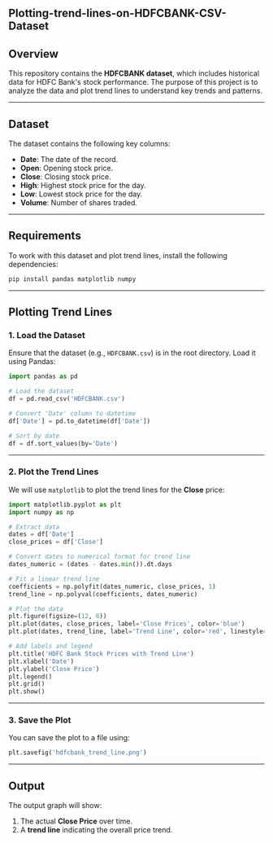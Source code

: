 ## Plotting-trend-lines-on-HDFCBANK-CSV-Dataset

## Overview
This repository contains the **HDFCBANK dataset**, which includes historical data for HDFC Bank's stock performance. The purpose of this project is to analyze the data and plot trend lines to understand key trends and patterns.

---

## Dataset
The dataset contains the following key columns:
- **Date**: The date of the record.
- **Open**: Opening stock price.
- **Close**: Closing stock price.
- **High**: Highest stock price for the day.
- **Low**: Lowest stock price for the day.
- **Volume**: Number of shares traded.

---

## Requirements
To work with this dataset and plot trend lines, install the following dependencies:

```bash
pip install pandas matplotlib numpy
```

---

## Plotting Trend Lines

### 1. Load the Dataset
Ensure that the dataset (e.g., `HDFCBANK.csv`) is in the root directory. Load it using Pandas:

```python
import pandas as pd

# Load the dataset
df = pd.read_csv('HDFCBANK.csv')

# Convert 'Date' column to datetime
df['Date'] = pd.to_datetime(df['Date'])

# Sort by date
df = df.sort_values(by='Date')
```

---

### 2. Plot the Trend Lines
We will use `matplotlib` to plot the trend lines for the **Close** price:

```python
import matplotlib.pyplot as plt
import numpy as np

# Extract data
dates = df['Date']
close_prices = df['Close']

# Convert dates to numerical format for trend line
dates_numeric = (dates - dates.min()).dt.days

# Fit a linear trend line
coefficients = np.polyfit(dates_numeric, close_prices, 1)
trend_line = np.polyval(coefficients, dates_numeric)

# Plot the data
plt.figure(figsize=(12, 6))
plt.plot(dates, close_prices, label='Close Prices', color='blue')
plt.plot(dates, trend_line, label='Trend Line', color='red', linestyle='--')

# Add labels and legend
plt.title('HDFC Bank Stock Prices with Trend Line')
plt.xlabel('Date')
plt.ylabel('Close Price')
plt.legend()
plt.grid()
plt.show()
```

---

### 3. Save the Plot
You can save the plot to a file using:

```python
plt.savefig('hdfcbank_trend_line.png')
```

---

## Output
The output graph will show:
1. The actual **Close Price** over time.
2. A **trend line** indicating the overall price trend.
